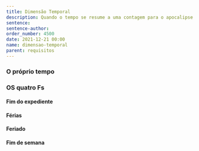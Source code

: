 ```yaml
---
title: Dimensão Temporal
description: Quando o tempo se resume a uma contagem para o apocalipse
sentence:
sentence-author:
order_number: 4500
date: 2021-12-21 00:00
name: dimensao-temporal
parent: requisitos
---
```


### O próprio tempo

### OS quatro Fs

#### Fim do expediente

#### Férias

#### Feriado

#### Fim de semana

<!-- 
Regra do escoteiro:  “sempre deixar o código um pouco melhor do que ele estava quando começou a mexer”.

Regra do escoteiro maldito?  “sempre deixar o código um pouco pior do que ele estava quando começou a mexer”. -->